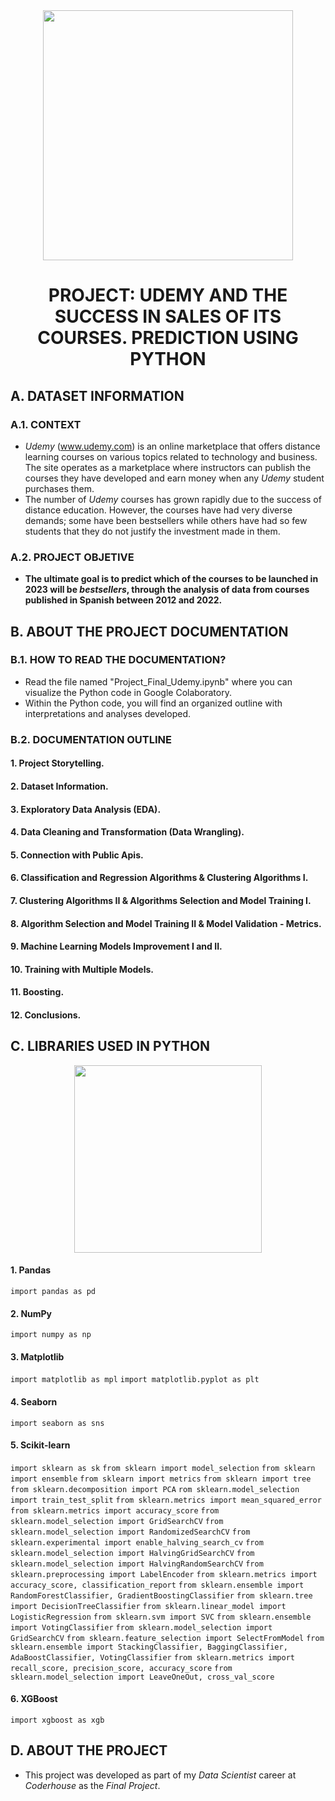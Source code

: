 
<div id="header" align="center">
    <img src="https://media.giphy.com/media/v1.Y2lkPTc5MGI3NjExOHhiNmlvbnd2NHE5YnFqajh1dzFzdngwYXdjMXZicjFoYXl5MXdxZyZlcD12MV9pbnRlcm5hbF9naWZfYnlfaWQmY3Q9Zw/P0bSQ1lpUx3eODngpC/giphy.gif" width="400" />
    <h1 align="center"> PROJECT: UDEMY AND THE SUCCESS IN SALES OF ITS COURSES. PREDICTION USING PYTHON </h1>
</div>



## A. DATASET INFORMATION

### A.1. CONTEXT

- *Udemy* (www.udemy.com) is an online marketplace that offers distance learning courses on various topics related to technology and business. The site operates as a marketplace where instructors can publish the courses they have developed and earn money when any *Udemy* student purchases them.
- The number of *Udemy* courses has grown rapidly due to the success of distance education. However, the courses have had very diverse demands; some have been bestsellers while others have had so few students that they do not justify the investment made in them.

### A.2. PROJECT OBJETIVE
- **The ultimate goal is to predict which of the courses to be launched in 2023 will be *bestsellers*, through the analysis of data from courses published in Spanish between 2012 and 2022.**

## B. ABOUT THE PROJECT DOCUMENTATION 

### B.1. HOW TO READ THE DOCUMENTATION? 

- Read the file named "Project_Final_Udemy.ipynb" where you can visualize the Python code in Google Colaboratory.
- Within the Python code, you will find an organized outline with interpretations and analyses developed.
  
### B.2. DOCUMENTATION OUTLINE 

#### 1. Project Storytelling.
#### 2. Dataset Information.
#### 3. Exploratory Data Analysis (EDA).
#### 4. Data Cleaning and Transformation (Data Wrangling).
#### 5. Connection with Public Apis.
#### 6. Classification and Regression Algorithms & Clustering Algorithms I.
#### 7. Clustering Algorithms II & Algorithms Selection and Model Training I.
#### 8. Algorithm Selection and Model Training II &  Model Validation - Metrics.
#### 9. Machine Learning Models Improvement I and II.
#### 10. Training with Multiple Models.
#### 11. Boosting.
#### 12. Conclusions.

## C. LIBRARIES USED IN PYTHON 



<div id="header" align="center">
    <img src="https://media.giphy.com/media/v1.Y2lkPTc5MGI3NjExem4zamFrZXEydjB5Znk1aXZmOHN2YzRkOXJ1aW84M2d2aTVkMWVoZCZlcD12MV9pbnRlcm5hbF9naWZfYnlfaWQmY3Q9Zw/coxQHKASG60HrHtvkt/giphy.gif" width="300" />  
</div>

#### 1. Pandas

`import pandas as pd`

#### 2. NumPy

`import numpy as np`

#### 3. Matplotlib

`import matplotlib as mpl`
`import matplotlib.pyplot as plt`

#### 4. Seaborn

 `import seaborn as sns`

#### 5. Scikit-learn

`import sklearn as sk`
`from sklearn import model_selection`
`from sklearn import ensemble`
`from sklearn import metrics`
`from sklearn import tree`
`from sklearn.decomposition import PCA`
`rom sklearn.model_selection import train_test_split`
`from sklearn.metrics import mean_squared_error`
`from sklearn.metrics import accuracy_score`
`from sklearn.model_selection import GridSearchCV`
`from sklearn.model_selection import RandomizedSearchCV`
`from sklearn.experimental import enable_halving_search_cv`
`from sklearn.model_selection import HalvingGridSearchCV`
`from sklearn.model_selection import HalvingRandomSearchCV`
`from sklearn.preprocessing import LabelEncoder`
`from sklearn.metrics import accuracy_score, classification_report`
`from sklearn.ensemble import RandomForestClassifier, GradientBoostingClassifier`
`from sklearn.tree import DecisionTreeClassifier`
`from sklearn.linear_model import LogisticRegression`
`from sklearn.svm import SVC`
`from sklearn.ensemble import VotingClassifier`
`from sklearn.model_selection import GridSearchCV`
`from sklearn.feature_selection import SelectFromModel`
`from sklearn.ensemble import StackingClassifier, BaggingClassifier, AdaBoostClassifier, VotingClassifier`
`from sklearn.metrics import recall_score, precision_score, accuracy_score`
`from sklearn.model_selection import LeaveOneOut, cross_val_score`

#### 6. XGBoost

`import xgboost as xgb`


## D. ABOUT THE PROJECT

- This project was developed as part of my *Data Scientist* career at *Coderhouse* as the *Final Project*.
